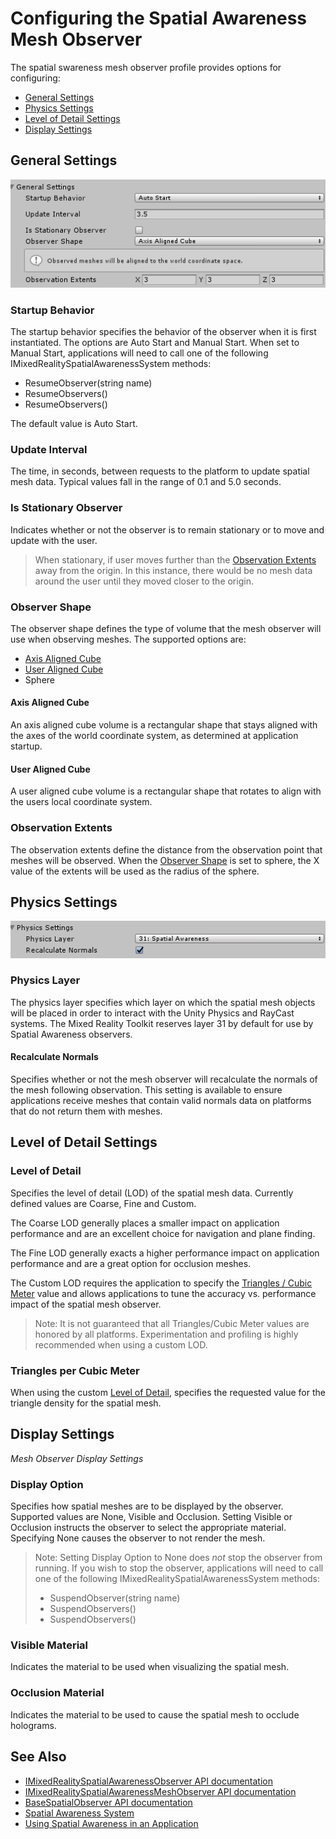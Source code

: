 # Configuring the Spatial Awareness Mesh Observer

The spatial swareness mesh observer profile provides options for configuring:
- [General Settings](#general-settings)
- [Physics Settings](#physics-settings)
- [Level of Detail Settings](#level-of-detail-settings)
- [Display Settings](#display-settings)

## General Settings

![Mesh Observer General Settings](../../External/ReadMeImages/SpatialAwareness/MeshObserverGeneralSettings.png)

### Startup Behavior

The startup behavior specifies the behavior of the observer when it is first instantiated. The options are Auto Start and Manual Start. When set to Manual Start, applications will need to call one of the following IMixedRealitySpatialAwarenessSystem methods:

- ResumeObserver<T>(string name)
- ResumeObservers()
- ResumeObservers<T>()

The default value is Auto Start.

### Update Interval

The time, in seconds, between requests to the platform to update spatial mesh data. Typical values fall in the range of 0.1 and 5.0 seconds. 

### Is Stationary Observer

Indicates whether or not the observer is to remain stationary or to move and update with the user.

> When stationary, if user moves further than the [Observation Extents](#observation-extents) away from the origin. In this instance, there would be no mesh data around the user until they moved closer to the origin.

### Observer Shape

The observer shape defines the type of volume that the mesh observer will use when observing meshes. The supported options are:

- [Axis Aligned Cube](#axis-aligned-cube)
- [User Aligned Cube](#user-aligned-cube)
- Sphere

#### Axis Aligned Cube

An axis aligned cube volume is a rectangular shape that stays aligned with the axes of the world coordinate system, as determined at application startup.

#### User Aligned Cube

A user aligned cube volume is a rectangular shape that rotates to align with the users local coordinate system.

### Observation Extents

The observation extents define the distance from the observation point that meshes will be observed. When the [Observer Shape](#observer-shape) is set to sphere, the X value of the extents will be used as the radius of the sphere.

## Physics Settings

![Mesh Observer Physics Settings](../../External/ReadMeImages/SpatialAwareness/MeshObserverPhysicsSettings.png)

### Physics Layer

The physics layer specifies which layer on which the spatial mesh objects will be placed in order to interact with the Unity Physics and RayCast systems. The Mixed Reality Toolkit reserves layer 31 by default for use by Spatial Awareness observers.

#### Recalculate Normals

Specifies whether or not the mesh observer will recalculate the normals of the mesh following observation. This setting is available to ensure applications receive meshes that contain valid normals data on platforms that do not return them with meshes. 

## Level of Detail Settings

<!-- ![Mesh Observer Level of Detail Settings](../../External/ReadMeImages/MeshObserverLevelOfDetailSettings.png) -->

### Level of Detail

Specifies the level of detail (LOD) of the spatial mesh data. Currently defined values are Coarse, Fine and Custom.

The Coarse LOD generally places a smaller impact on application performance and are an excellent choice for navigation and plane finding.

The Fine LOD generally exacts a higher performance impact on application performance and are a great option for occlusion meshes.

The Custom LOD requires the application to specify the [Triangles / Cubic Meter](#triangles-per-cubic-meter) value and allows applications to tune the accuracy vs. performance impact of the spatial mesh observer.

> Note: It is not guaranteed that all Triangles/Cubic Meter values are honored by all platforms. Experimentation and profiling is highly recommended when using a custom LOD. 

### Triangles per Cubic Meter

When using the custom [Level of Detail](#level-of-detail), specifies the requested value for the triangle density for the spatial mesh.

## Display Settings

<!-- ![Mesh Observer Display Settings](../../External/ReadMeImages/MeshObserverDisplaySettings.png) -->

*Mesh Observer Display Settings*

### Display Option

Specifies how spatial meshes are to be displayed by the observer. Supported values are None, Visible and Occlusion. Setting Visible or Occlusion instructs the observer to select the appropriate material. Specifying None causes the observer to not render the mesh.

> Note: Setting Display Option to None does _not_ stop the observer from running. If you wish to stop the observer, applications will need to call one of the following IMixedRealitySpatialAwarenessSystem methods:
> - SuspendObserver<T>(string name)
> - SuspendObservers()
> - SuspendObservers<T>()

### Visible Material

Indicates the material to be used when visualizing the spatial mesh.

### Occlusion Material

Indicates the material to be used to cause the spatial mesh to occlude holograms.

## See Also

- [IMixedRealitySpatialAwarenessObserver API documentation](xref:Microsoft.MixedReality.Toolkit.SpatialAwareness.IMixedRealitySpatialAwarenessObserver)
- [IMixedRealitySpatialAwarenessMeshObserver API documentation](xref:Microsoft.MixedReality.Toolkit.SpatialAwareness.IMixedRealitySpatialAwarenessMeshObserver)
- [BaseSpatialObserver API documentation](xref:Microsoft.MixedReality.Toolkit.SpatialAwareness.BaseSpatialObserver)
- [Spatial Awareness System](SpatialAwarenessGettingStarted.md)
- [Using Spatial Awareness in an Application](../TODO.md)
